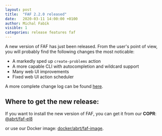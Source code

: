 ```yaml
---
layout: post
title:  "FAF 2.2.0 released"
date:   2020-03-11 14:00:00 +0100
author: Michal Fabík
visible: 1
categories: release features faf
---
```


A new version of FAF has just been released. From the user's point of view, you will probably find the following changes the most noticable:

+ A markedly sped up `create-problems` action
+ A more capable CLI with autocompletion and wildcard support
+ Many web UI improvements
+ Fixed web UI action scheduler

A more complete change log can be found [here](https://github.com/abrt/faf/blob/2.2.0/CHANGELOG.md).

## Where to get the new release:
If you want to install the new version of FAF, you can get it from our **COPR**: [@abrt/faf-el8](https://copr.fedorainfracloud.org/coprs/g/abrt/faf-el8/)

or use our Docker image: [docker/abrt/faf-image](https://cloud.docker.com/u/abrt/repository/docker/abrt/faf-image).
